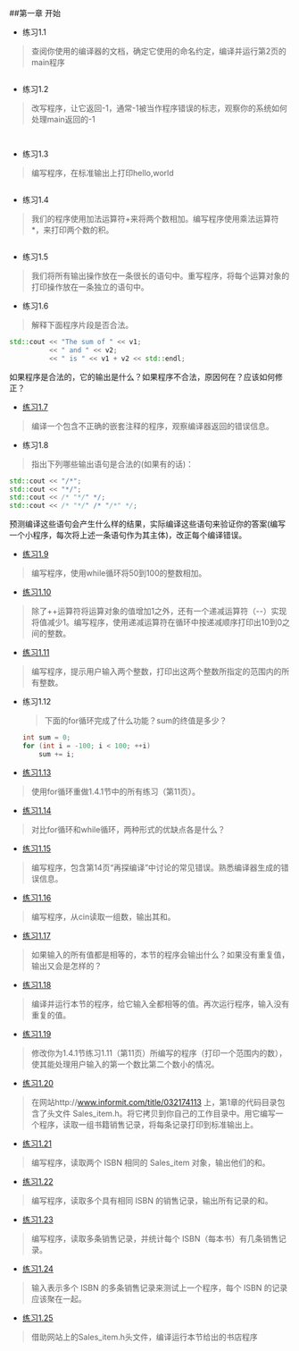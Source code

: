 ﻿##第一章 开始
 - 练习1.1
 
 > 查阅你使用的编译器的文档，确定它使用的命名约定，编译并运行第2页的main程序
 ```cpp
 ```
 - 练习1.2
 
 > 改写程序，让它返回-1，通常-1被当作程序错误的标志，观察你的系统如何处理main返回的-1
 
 ```cpp
 ```
 ```
 ```
 - 练习1.3
 
 > 编写程序，在标准输出上打印hello,world
 
 ```cpp
 ```
 - 练习1.4
 
 > 我们的程序使用加法运算符+来将两个数相加。编写程序使用乘法运算符*，来打印两个数的积。
 
 ```cpp
 ```
 - 练习1.5
 
 > 我们将所有输出操作放在一条很长的语句中。重写程序，将每个运算对象的打印操作放在一条独立的语句中。
 
 - 练习1.6
 
 > 解释下面程序片段是否合法。
 ```cpp
 std::cout << "The sum of " << v1;
		   << " and " << v2;
		   << " is " << v1 + v2 << std::endl;
 ```
 如果程序是合法的，它的输出是什么？如果程序不合法，原因何在？应该如何修正？
 
 
 - [练习1.7](ex_1_7.cpp)
 
 > 编译一个包含不正确的嵌套注释的程序，观察编译器返回的错误信息。
 
 - 练习1.8
 
 > 指出下列哪些输出语句是合法的(如果有的话)：
 ```cpp
 std::cout << "/*";
 std::cout << "*/";
 std::cout << /* "*/" */;
 std::cout << /* "*/" /* "/*" */;
 ```
 预测编译这些语句会产生什么样的结果，实际编译这些语句来验证你的答案(编写一个小程序，每次将上述一条语句作为其主体)，改正每个编译错误。
 
 
 - [练习1.9](ex_1_9.cpp)
 
 > 编写程序，使用while循环将50到100的整数相加。
 
 - [练习1.10](ex_1_10.cpp)
 
 > 除了++运算符将运算对象的值增加1之外，还有一个递减运算符（--）实现将值减少1。编写程序，使用递减运算符在循环中按递减顺序打印出10到0之间的整数。
 
 - [练习1.11](ex_1_11.cpp)
 
 > 编写程序，提示用户输入两个整数，打印出这两个整数所指定的范围内的所有整数。
 
 - 练习1.12
 
	> 下面的for循环完成了什么功能？sum的终值是多少？
	```cpp
	int sum = 0;
	for (int i = -100; i < 100; ++i)
		sum += i;
	```
 - [练习1.13](ex_1_13.cpp)
 
 > 使用for循环重做1.4.1节中的所有练习（第11页）。
 
 - [练习1.14](ex_1_14.cpp)
 
 > 对比for循环和while循环，两种形式的优缺点各是什么？
 
 - [练习1.15](ex_1_15.cpp)
 
 > 编写程序，包含第14页“再探编译”中讨论的常见错误。熟悉编译器生成的错误信息。
 
 - [练习1.16](ex_1_16.cpp)
 
 > 编写程序，从cin读取一组数，输出其和。
 
 - [练习1.17](ex_1_17.cpp)
 
 > 如果输入的所有值都是相等的，本节的程序会输出什么？如果没有重复值，输出又会是怎样的？
 
 - [练习1.18](ex_1_18.cpp)
 
 > 编译并运行本节的程序，给它输入全都相等的值。再次运行程序，输入没有重复的值。
 
 - [练习1.19](ex_1_19.cpp)
 
 > 修改你为1.4.1节练习1.11（第11页）所编写的程序（打印一个范围内的数），使其能处理用户输入的第一个数比第二个数小的情况。
 
 - [练习1.20](ex_1_20.cpp)
 
 > 在网站http://www.informit.com/title/032174113 上，第1章的代码目录包含了头文件 Sales_item.h。将它拷贝到你自己的工作目录中。用它编写一个程序，读取一组书籍销售记录，将每条记录打印到标准输出上。
 
 - [练习1.21](ex_1_21.cpp)
 
 > 编写程序，读取两个 ISBN 相同的 Sales_item 对象，输出他们的和。
 
 - [练习1.22](ex_1_22.cpp)
 
 > 编写程序，读取多个具有相同 ISBN 的销售记录，输出所有记录的和。
 
 - [练习1.23](ex_1_23.cpp)
 
 > 编写程序，读取多条销售记录，并统计每个 ISBN（每本书）有几条销售记录。
 
 - [练习1.24](ex_1_24.cpp)
 
 > 输入表示多个 ISBN 的多条销售记录来测试上一个程序，每个 ISBN 的记录应该聚在一起。
 
 - [练习1.25](ex_1_25.cpp)
 
 > 借助网站上的Sales_item.h头文件，编译运行本节给出的书店程序